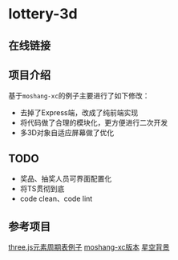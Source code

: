 # lottery-3d

## 在线链接

## 项目介绍
基于`moshang-xc`的例子主要进行了如下修改：
- 去掉了Express端，改成了纯前端实现
- 将代码做了合理的模块化，更方便进行二次开发
- 多3D对象自适应屏幕做了优化

## TODO
- 奖品、抽奖人员可界面配置化
- 将TS贯彻到底
- code clean、code lint

## 参考项目
[three.js元素周期表例子](https://github.com/mrdoob/three.js/blob/dev/examples/css3d_periodictable.html)
[moshang-xc版本](https://github.com/moshang-xc/lottery)
[星空背景](https://github.com/curran/HTML5Examples/blob/gh-pages/canvas/starfield/script.js)
